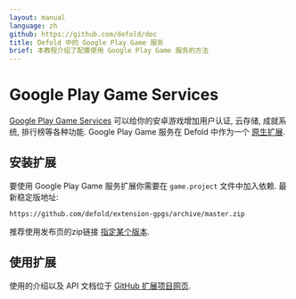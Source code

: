 ```yaml
---
layout: manual
language: zh
github: https://github.com/defold/doc
title: Defold 中的 Google Play Game 服务
brief: 本教程介绍了配置使用 Google Play Game 服务的方法
---
```


# Google Play Game Services

[Google Play Game Services](https://developers.google.com/games/services) 可以给你的安卓游戏增加用户认证, 云存储, 成就系统, 排行榜等各种功能. Google Play Game 服务在 Defold 中作为一个 [原生扩展](/zh/manuals/extensions/).

## 安装扩展

要使用 Google Play Game 服务扩展你需要在 `game.project` 文件中加入依赖. 最新稳定版地址:
```
https://github.com/defold/extension-gpgs/archive/master.zip
```

推荐使用发布页的zip链接 [指定某个版本](https://github.com/defold/extension-gpgs/releases).

## 使用扩展

使用的介绍以及 API 文档位于 [GitHub 扩展项目网页](https://defold.github.io/extension-gpgs/).
